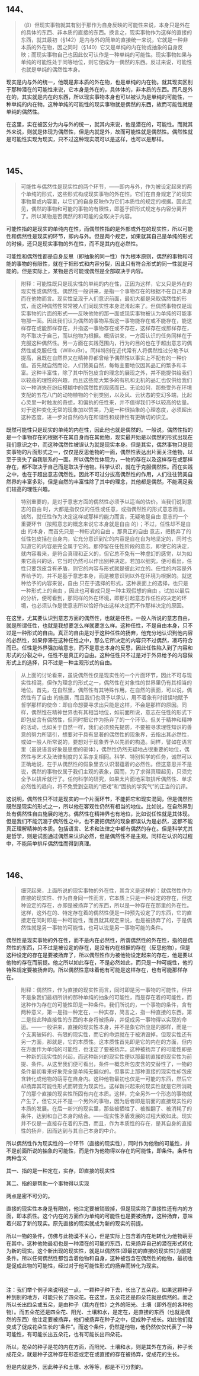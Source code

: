 <h2>144、</h2><blockquote data-pid="dNxaYrgr">（β）但现实事物就其有别于那作为自身反映的可能性来说，本身只是外在的具体的东西、非本质的直接的东西。换言之，现实事物作为这样的直接的东西，就其最初（§142）是内与外的简单的直接统一来说，它就是一种非本质的外在物，因之同时（§140）它又是单纯的内在物或抽象的自身反映；而现实事物自己也因此仅可认作是一种单纯的可能性。现实事物如果与单纯的可能性处于同等地位，则它便成为一偶然的东西。反过来说，可能性也就是单纯的偶然性本身。</blockquote><p data-pid="QELF7nLr">现实是内与外的统一，他既是非本质的外在物，也是单纯的内在物。就其现实区别于那种潜在的可能性来说，它本身是外在的，具体体的，非本质的东西。而凡是外在的，其实就是内在的东西，所以现实事物本身也可以被认为是单纯的可能性，一种单纯的内在物。这种单纯的可能性的现实事物就是偶然的东西，故而可能性就是单纯的偶然性。</p><p data-pid="jAolup9b">在这里，实在被区分为内与外的统一，就其内来说，他是潜在的，可能性。而就其外来说，则就是体现为偶然性，但是内就是外，故而可能性就是偶然性。偶然性就是可能性实现为现实，只不过这种现实既可以是这样，也可以是那样。</p><p><br></p><h2>145、</h2><blockquote data-pid="ZSkFnEHF">可能性与偶然性是现实性的两个环节，——即内与外，作为被设定起来的两个单纯的形式，这些形式构成现实事物的外在性。它们在自身规定了的现实事物里或内容里，以它们的自身反映作为它们本质性的规定的根据。因此足见，偶然的事物和可能的事物的有限性，即基于把形式规定与内容分离开了。所以某物是否偶然的和可能的全取决于内容。</blockquote><p data-pid="i9OGE9ZC">可能性指的是现实的单纯内在性，而偶然性指的是外部或外在的现实性，所以可能性和偶然性是现实的环节，即内与外。但是两个规定，如果就其自己是单纯的形式的时候，还只是现实事物的外在性，而不是其内在必然性。</p><p data-pid="3IxeeFQq">可能性和偶然性都是自身反思（即抽象的同一性）作为根本原则，偶然的事物和可能的事物的有限性，就在于把形式和内容分裂，因此只有符合形式的同一性就是可能的。但是实际上，某物是否可能或偶然是全部取决于内容。</p><blockquote data-pid="Cv2aKKuz">附释：可能性既只是现实性的单纯的内在性，正因为这样，它又只是外在的现实性或偶然性。偶然性一般讲来，是指一个事物存在的根据不在自己本身而在他物而言。现实性呈现于人们意识前面，最初大都是采取偶然性的形式，而这种偶然性常常被人们同现实性本身混淆起来了。但偶然事物仅是现实事物的片面的形式——反映他物的那一面或现实事物被认为单纯的可能事物那一面。因此我们认为偶然的事物系指这一事物能存在或不能存在，能这样存在或能那样存在，并指这一事物存在或不存在，这样存在或那样存在，均不取决于自己，而以他物为根据。概括讲来，一方面认识的任务同样在于克服这种偶然性。另一方面在实践范围内，行为的目的也在于超出意志的偶然性或克服任性（WillkuBr）。同样特别在近代常有人将偶然性过分地予以提高，且既在自然界又在精神界都曾给予偶然性以事实上不配有的一种价值。首先就自然而论，人们赞美自然，每每主要地仅因其品汇的繁多和丰富。这种丰富性，除了其中所包皮含的理念的展现之外，并不能提供给我们以较高的理性的兴趣，而且这些庞大繁多的有机和无机的品汇也仅供给我们以一种消失在纷纭模糊中的偶然性的观感而已。无论如何，那些受外在环境支配的五花八门的动物植物的个别类别，以及风、云状态的变幻多端，比起心灵里一时触发的奇想，和偏执的任性来，并不值得我们予以较高的估量。对于这种变化无常的现象加以赞美，乃是一种很抽象的心理态度，必须超出这种态度，进一步对自然的内在和谐性和规律性有更确切的识见。</blockquote><p data-pid="OtaZpraR">既然可能性只是现实的单纯的内在性，因此他也就是偶然的。一般说，偶然性指的是一个事物存在的根据不在其自身而在其他物，现实最开始是以偶然的形式出现在我们意识之中，而这种偶然性被误认为就是现实本身。但是其实，偶然事物只是现实事物的片面形式之一，仅仅是反思他物的一面，偶然性表达出片面关注他物，以至于丧失了自我联系的一面。所以偶然性体现为，一物的存在以及这样存在或那样存在，都不取决于自己而是取决于他物。科学认识，就在于克服偶然性。而在实践之中，也在于超出意志偶然性。因此不可过分拔高偶然性的作用，人们往往赞美自然界的丰富多彩，但是自然的丰富性除了其中的理念，其他都是偶然，不能满足我们较高的理性兴趣。</p><blockquote data-pid="bAjPkFeg">特别重要的，是对于意志方面的偶然性必须予以适当的估价。当我们说到意志的自由 时，大都是指仅仅的任性或任意，或指偶然性的形式意志而言。诚然，就任性作为决定这样或那样的能力而言，无疑地是自由 意志的一个重要环节（按照意志的概念来说它本身就是自由 的）；不过，任性却不是自由 的本身，而首先只是一种形式的自由 。那真正的自由 意志，把扬弃了的任性包皮括在自身内，它充分意识到它的内容是自在自为地坚定的，同时也知道它的内容是完全属于它的。那停留在任性阶段的意志，即使它的决定，就内容看来，是符合真理和正义的，但它总不免有一种虚幻的感觉，以为如果它高兴的话，它当时仍然可以作出别种决定。若加以细究，便可看出，任性只要包皮含有矛盾，则它的内容与形式就是彼此对立的。任性的内容是外界给予的，并不是基于意志本身，而是被意识到以外在环境为根据的。就这种给予的内容来说，自由 只在于选择的形式，这种表面上的选择，也只是一种形式上的自由 ，因此也可看成只是一种主观假想的自由 。试加以最后的分析，便可看到，那同样的外在环境，即那引起意志作任性的决定的环境，也必须认作是使意志所以恰好作出这样决定而不作那样决定的原因。</blockquote><p data-pid="WO1SWq3B">在这里，尤其要认识到意志方面的偶然性，也就是任性。一般人所说的意志自由，就是所谓任性，也就是我想要怎么样就要怎么样。这种任性，不是自由本身，只不过是一种形式的自由。真正的自由是对于这种任性的扬弃，他充分地认识到他内容的必然性，如果停滞在这种任性之中，那么它所决定的内容只不过偶然，凑巧符合而已。任性是外界强加给意志，而不是意志本身的反思，因此任性陷入到了内容和形式的分裂之中，任性不是真正的自由。这种任性只不过是对于外界给予的内容做形式上的选择，只不过是一种主观形式的自由。</p><blockquote data-pid="fv7BqcSR">从上面的讨论看来，虽说偶然性仅是现实性的一个片面环节，因此不可与现实性相混，但作为理念的形式之一，偶然性在对象性的世界里仍有其相当的地位。首先，在自然里，偶然性有其特殊作用。在自然的表面，可以说，偶然性有了自由 的施展，而且我们也须予以承认，用不着象有时错误地赋予哲学那样的使命：即自命想要寻求出只能是这样，不会是那样的原因。同样，偶然性在精神世界也有其相当地位，如前面所说，意志在任性的形式下即包皮含有偶然性，但同时把它作为扬弃了的一个环节。但关于精神和精神的活动，也如关于自然一样，我们必须预先提防，不要被寻求理性知识的善意的努力所错引，想要对于具有显著的偶然性的现象界，去指出其必然性，或如一般人所常说的，要想对于现象界予以先验的构造。同样，譬如在语言里（虽说语言好象是思想的驱体），偶然性仍然无疑地占很重要的地位，偶然性与艺术及法律制度的关系亦复相同。科学、特别哲学的任务，诚然可以正确地说，在于从偶然性的假象里去认识潜蕴着的必然性。但这意思并不是说，偶然的事物仅属于我们主观的表象，因而，为了求得真理起见，只须完全予以排斥就行了。任何科学的研究，如果太片面地采取排斥偶然性、单求必然性的趋向，将不免受到空疏的“把戏”和“固执的学究气”的正当的讥评。</blockquote><p data-pid="E9YHTo42">这说明，偶然性只不过是现实的一个片面环节，不能把它和现实混同，但是偶然性既然是现实的形式之一，所以他在客观性仍然有相当的地位。比如说，在自然界到处有偶然性自由施展的地方。偶然性在精神界也有地位，比如说任性就是其体现。但是我们不能沉溺于偶然性之中，也不要把偶然的现象都误认为是必然，这都不能真正理解精神的本质。包括语言、艺术和法律之中都有偶然的存在。但是科学尤其是哲学，则是试图通过偶然来认识必然，但是偶然性不是主观。同样在认识的过程中，不能简单排斥偶然性而得到真理。</p><p><br></p><h2>146、</h2><blockquote data-pid="gd-H9rIu">细究起来，上面所说的现实事物的外在性，其含义是这样的：就偶然性作为直接的现实性、作为自身同一性而言，它本质上只是一种设定的存在，但这种设定的存在，亦即是被扬弃了的东西，所以是一种存在在那里的外在性。这样，这外在的、特定存在着的偶然性便是一种预先设定了的东西，它的直接定在同时即是一种可能性，而且就其规定来说，也是被扬弃了的，于是偶然性就是另一事物的可能性，也可以说是另一事物可能的条件。</blockquote><p data-pid="wqTfl8-b">偶然性是现实事物的外在性，而不是内在必然性，所谓偶然性的外在性，指的是偶然性的东西，只不过是被设定的存在，是没有内在根据的存在（反思他物），但是这种设定的存在是要被扬弃了，所以偶然性作为被他物设定起来的存在，他是要以他物的存在而前提。他之所以如此存在，不是必然如此，而只是一种可能性，他的特殊规定要被扬弃的。所以偶然性意味着他有可能是这样存在，也有可能那样存在。</p><blockquote data-pid="i4wCt-ig">附释：偶然性，作为直接的现实性而言，同时即是另一事物的可能性，但并不是象我们最初所讲的那种单纯的抽象的可能性，而是存在着的可能性，而这种作为存在的可能性即是一种条件。我们所说的，一个事物的条件，含有两种意义，第一是指一种定在，一种实存，简言之，指一种直接的东西。第二是指此种直接性的东西的本身将被扬弃，并促成另一事物得以实现的命运。——一般讲来，直接的现实性本身，并不是象它所应是的那样，而是一个支离破碎的、有限的现实性，而它的命运就在于被消毁掉。但现实性还有另一方面，那就是，它的本质性。这本质性首先即是它的内在的方面，但内在方面作为单纯的可能性，也注定了要被扬弃。这种被扬弃了的可能性即是一种新的现实性的兴起，而这种新兴的现实性便以那最初直接的现实性为前提、条件。从这里我们便可看出，条件一概念所包皮含的交替性了，一物的条件最初看来好象完全是单纯无偏似的。但事实上那种直接的现实性却包皮含转化成他物的萌芽在自身内。这种他物最初也仅是一可能的东西，然后它却扬弃其可能性形式而转变为现实性。这样新兴起来的现实性就是它所消耗了的那个直接的现实性所固有内在本质。这样，完全另外一个形态的事物就产生了，但它又并不是一个另外的事物，因为后者即是前面的直接现实性的本质的发展。在后一新兴的现实里，那些被牺牲了、被推翻了、被消耗了的条件，达到和自己本身的结合。——现实性矛盾发展的过程大致如此。现实并不仅是一直接存在着的东西，而且，作为本质性的存在，是其自身的直接性的扬弃，因而达到与其自己本身的中介。</blockquote><p data-pid="QAG-0537">所以偶然性作为现实性的一个环节（直接的现实性），同时作为他物的可能性，并不是前面所说的抽象的可能性，而是作为他物得以存在的可能性，即条件。条件有两种含义</p><p data-pid="zw0d30Hc">其一、指的是一种定在，实存，即直接的现实性</p><p data-pid="z3U5XHPa">其二、指的是帮助一个事物得以实现</p><p data-pid="ZkrQvm2O">两点是密不可分的。</p><p data-pid="F6WjTj-1">直接的现实性本身是有限的，他注定要被销毁掉，但是现实除了直接性还有内的方面，即本质性。这个内在的方面作为单纯的可能性也是要被扬弃，这种扬弃，意味着兴起了新的现实。原先直接的现实就成为新的现实的前提。</p><p data-pid="Gdh5XoOi">所以一物的条件，仿佛与此物漠不关心，但是实际上包含着内在地转化为他物萌芽在其中。这种他物最初也是一种潜在的可能的东西，后来扬弃自己的潜在形式转化为新的现实。这个新出现的现实性，就是以偶然性(即最初的直接的现实性)为前提条件。所以任何偶然性都包含着他物和自身，这种被包含在偶然性的他物，最初也是促成此物的可能性，经过对于他可能性形式的扬弃而转化为现实。</p><p><br></p><p data-pid="AyTkEnhK">注：我们举个例子来说明这一点。一颗种子种下去，长出了五朵花。如果这颗种子种到别的地方，可能只长了四朵花。在这里，五朵花还是四朵花就是偶然的。而之所以长出四朵或五朵，是由种子（其内在性）之外的阳光、土壤（即外在的各种他物）。而五朵花还是四朵花、阳光、土壤和水，是定在，是直接的东西（也就是偶然的东西）他注定要被扬弃，他们被扬弃在种子之中，促成种子成长。如此他们就变成了促成花朵生长的“条件”。而这个条件，仍然是他物，他仍然仅仅代表了一种可能性，有可能长出五朵花，也有可能长出四朵花。</p><p data-pid="5F0stdxm">所以，花朵的种子是花的内在方面，而阳光、土壤和水，则是其外在方面，种子长成花朵，就是种子这种存在形态或定在或直接的存在被扬弃，促成花的生长。</p><p data-pid="9uiHgXka">但是内就是外，因此种子和土壤、水等等，都是不可分割的。</p><p></p>